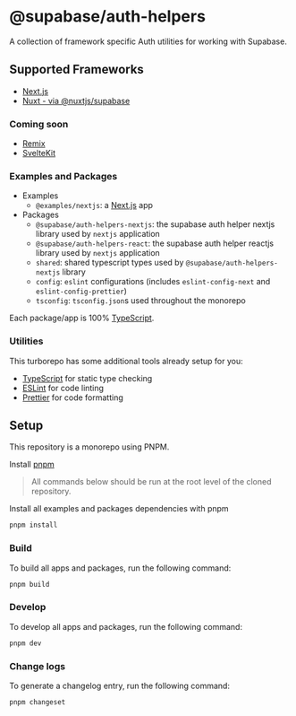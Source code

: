 # @supabase/auth-helpers

A collection of framework specific Auth utilities for working with Supabase.

## Supported Frameworks

- [Next.js](./src/nextjs/README.md)
- [Nuxt - via @nuxtjs/supabase](https://supabase.nuxtjs.org/)

### Coming soon

- [Remix](https://github.com/supabase-community/supabase-auth-helpers/issues/57)
- [SvelteKit](https://github.com/supabase-community/supabase-auth-helpers/issues/54)

### Examples and Packages

- Examples
  - `@examples/nextjs`: a [Next.js](https://nextjs.org) app
- Packages
  - `@supabase/auth-helpers-nextjs`: the supabase auth helper nextjs library used by `nextjs` application
  - `@supabase/auth-helpers-react`: the supabase auth helper reactjs library used by `nextjs` application
  - `shared`: shared typescript types used by `@supabase/auth-helpers-nextjs` library
  - `config`: `eslint` configurations (includes `eslint-config-next` and `eslint-config-prettier`)
  - `tsconfig`: `tsconfig.json`s used throughout the monorepo

Each package/app is 100% [TypeScript](https://www.typescriptlang.org/).

### Utilities

This turborepo has some additional tools already setup for you:

- [TypeScript](https://www.typescriptlang.org/) for static type checking
- [ESLint](https://eslint.org/) for code linting
- [Prettier](https://prettier.io) for code formatting

## Setup

This repository is a monorepo using PNPM.

Install [pnpm](https://pnpm.io/installation)

> All commands below should be run at the root level of the cloned repository.

Install all examples and packages dependencies with pnpm

```sh
pnpm install
```

### Build

To build all apps and packages, run the following command:

```sh
pnpm build
```

### Develop

To develop all apps and packages, run the following command:

```sh
pnpm dev
```

### Change logs

To generate a changelog entry, run the following command:

```sh
pnpm changeset
```
